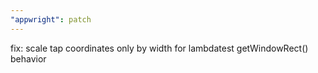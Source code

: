 ```yaml
---
"appwright": patch
---
```


fix: scale tap coordinates only by width for lambdatest getWindowRect() behavior
